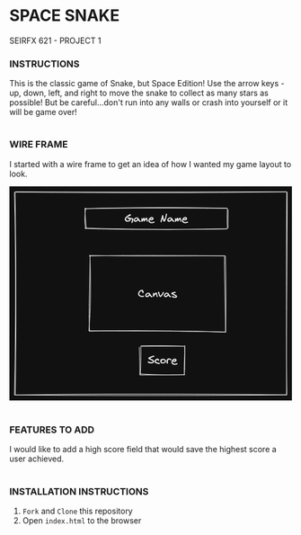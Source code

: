 # SPACE SNAKE

SEIRFX 621 - PROJECT 1

### INSTRUCTIONS
This is the classic game of Snake, but Space Edition! Use the arrow keys - up, down, left, and right to move the snake to collect as many stars as possible! But be careful...don't run into any walls or crash into yourself or it will be game over!
#

### WIRE FRAME
I started with a wire frame to get an idea of how I wanted my game layout to look.

![Wire Frame](/img/Project%201%20Wire%20Frame.png)
#

### FEATURES TO ADD
I would like to add a high score field that would save the highest score a user achieved.
#

### INSTALLATION INSTRUCTIONS
1. `Fork` and `Clone` this repository
2. Open `index.html` to the browser
#